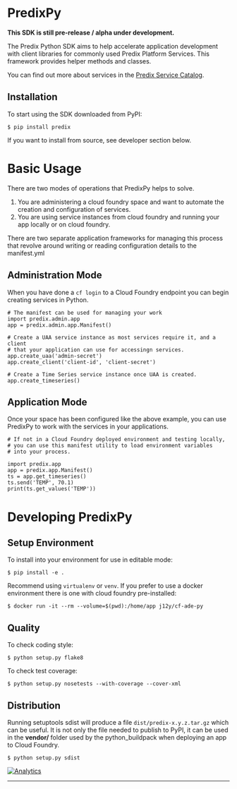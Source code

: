 
# PredixPy

**This SDK is still pre-release / alpha under development.**

The Predix Python SDK aims to help accelerate application development with
client libraries for commonly used Predix Platform Services.  This framework
provides helper methods and classes.

You can find out more about services in the [Predix Service Catalog][catalog].

## Installation

To start using the SDK downloaded from PyPI:

```
$ pip install predix
```

If you want to install from source, see developer section below.

# Basic Usage

There are two modes of operations that PredixPy helps to solve.

1. You are administering a cloud foundry space and want to automate the
   creation and configuration of services.
2. You are using service instances from cloud foundry and running your app
   locally or on cloud foundry.

There are two separate application frameworks for managing this process that
revolve around writing or reading configuration details to the manifest.yml

## Administration Mode

When you have done a `cf login` to a Cloud Foundry endpoint you can begin
creating services in Python.

```
# The manifest can be used for managing your work
import predix.admin.app
app = predix.admin.app.Manifest()

# Create a UAA service instance as most services require it, and a client
# that your application can use for accessingn services.
app.create_uaa('admin-secret')
app.create_client('client-id', 'client-secret')

# Create a Time Series service instance once UAA is created.
app.create_timeseries()
```

## Application Mode

Once your space has been configured like the above example, you can use
PredixPy to work with the services in your applications.

```
# If not in a Cloud Foundry deployed environment and testing locally,
# you can use this manifest utility to load environment variables
# into your process.

import predix.app
app = predix.app.Manifest()
ts = app.get_timeseries()
ts.send('TEMP', 70.1)
print(ts.get_values('TEMP'))
```

# Developing PredixPy

## Setup Environment

To install into your environment for use in editable mode:

```
$ pip install -e .
```

Recommend using `virtualenv` or `venv`.  If you prefer to use a docker
environment there is one with cloud foundry pre-installed:

```
$ docker run -it --rm --volume=$(pwd):/home/app j12y/cf-ade-py
```

## Quality

To check coding style:
```
$ python setup.py flake8
```

To check test coverage:
```
$ python setup.py nosetests --with-coverage --cover-xml
```

## Distribution

Running setuptools sdist will produce a file `dist/predix-x.y.z.tar.gz` which
can be useful.  It is not only the file needed to publish to PyPI, it can be
used in the **vendor/** folder used by the python_buildpack when deploying an
app to Cloud Foundry.
```
$ python setup.py sdist
```

[![Analytics](https://ga-beacon.appspot.com/UA-82773213-1/predix-sdks/readme?pixel)](https://github.com/PredixDev)


---
[catalog]: https://www.predix.io/catalog/services

